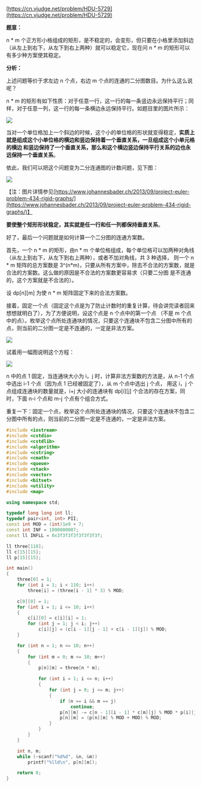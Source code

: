 [https://cn.vjudge.net/problem/HDU-5729](https://cn.vjudge.net/problem/HDU-5729)

**题意：**

n * m 个正方形小格组成的矩形，是不稳定的，会变形，但只要在小格里添加斜边（从左上到右下，从左下到右上两种）就可以稳定它，现在问 n * m 的矩形可以有多少种方案使其稳定。

**分析：**

上述问题等价于求左边 n 个点，右边 m 个点的连通的二分图数目。为什么这么说呢？

n * m 的矩形有如下性质：对于任意一行，这一行的每一条竖边永远保持平行；同样，对于任意一列，这一行的每一条横边永远保持平行。如题目里的图片所示：

![](https://github.com/Hapoa/Accepted/blob/master/images/7.png)

当对一个单位格加上一个斜边的时候，这个小的单位格的形状就变得稳定，**实质上就是组成这个小单位格的横边和竖边保持着一个垂直关系，一旦组成这个小单元格的横边
和竖边保持了一个垂直关系，那么和这个横边竖边保持平行关系的边也永远保持一个垂直关系**。

依此，我们可以把这个问题变为二分连通图的计数问题，见下图：

![](https://github.com/Hapoa/Accepted/blob/master/images/8.png)

【注：图片详情参见[https://www.johannesbader.ch/2013/09/project-euler-problem-434-rigid-graphs/](https://www.johannesbader.ch/2013/09/project-euler-problem-434-rigid-graphs/)】

**要使整个矩形形状稳定，其实就是任一行和任一列都保持垂直关系**。

好了，最后一个问题就是如何计算一个二分图的连通方案数。

首先，一个 n * m 的矩形，由n  * m 个单位格组成，每个单位格可以加两种对角线（从左上到右下，从左下到右上两种），或者不加对角线，共 3 种选择，
则一个 n * m 矩阵的总方案数是 3^(n*m)，只要从所有方案中，除去不合法的方案数，就是合法的方案数。这么做的原因是不合法的方案数更容易求（只要二分图
是不连通 的，这个方案就是不合法的）。

设 dp[n][m] 为使 n * m 矩阵固定下来的合法方案数。

接着，固定一个点（固定这个点是为了防止计数时的重复计算，待会讲完读者回来想想就明白了），为了方便说明，设这个点是 n 个点中的第一个点
（不是 m 个点中的点）。枚举这个点所处连通块的情况，只要这个连通块不包含二分图中所有的点，则当前的二分图一定是不连通的，一定是非法方案。

![](https://github.com/Hapoa/Accepted/blob/master/images/9.gif)

试着用一幅图说明这个方程：

![](https://github.com/Hapoa/Accepted/blob/master/images/10.png)

n 中的点 1 固定，当连通块大小为 i，j 时，计算非法方案数的方法是，从 n-1 个点中选出 i-1 个点（因为点 1 已经被固定了），从 m 个点中选出 j 个点，
用这 i，j 个点组成连通块的数量就是，i+j 大小的连通块有 dp[i][j] 个合法的存在方案，同时，下面 n-i 个点和 m-j 个点有个组合方式。

重复一下：固定一个点，枚举这个点所处连通块的情况，只要这个连通块不包含二分图中所有的点，则当前的二分图一定是不连通的，一定是非法方案。

```c++
#include <iostream>
#include <cstdio>
#include <cstdlib>
#include <algorithm>
#include <cstring>
#include <cmath>
#include <queue>
#include <stack>
#include <vector>
#include <bitset>
#include <utility>
#include <map>

using namespace std;

typedef long long int ll;
typedef pair<int, int> PII;
const int MOD = (int)1e9 + 7;
const int INF = 1000000007;
const ll INFLL = 0x3f3f3f3f3f3f3f3f;

ll three[110];
ll c[15][15];
ll p[15][15];

int main()
{
	three[0] = 1;
	for (int i = 1; i < 110; i++)
		three[i] = (three[i - 1] * 3) % MOD;

	c[0][0] = 1;
	for (int i = 1; i <= 10; i++)
	{
		c[i][0] = c[i][i] = 1;
		for (int j = 1; j < i; j++)
			c[i][j] = (c[i - 1][j - 1] + c[i - 1][j]) % MOD;
	}

	for (int n = 1; n <= 10; n++)
	{
		for (int m = 0; m <= 10; m++)
		{
			p[n][m] = three[n * m];

			for (int i = 1; i <= n; i++)
			{
				for (int j = 0; j <= m; j++)
				{
					if (n == i && m == j)
						continue;
					p[n][m] -= c[n - 1][i - 1] * c[m][j] % MOD * p[i][j] % MOD * three[(n - i) * (m - j)] % MOD;
					p[n][m] = (p[n][m] % MOD + MOD) % MOD;
				}
			}
		}
	}

	int n, m;
	while (~scanf("%d%d", &n, &m))
		printf("%lld\n", p[n][m]);

	return 0;
}
```

